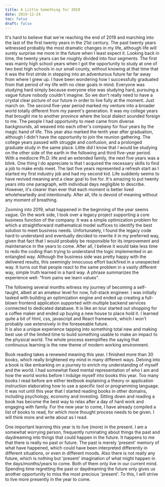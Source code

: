```yaml
---
title: A Little Something for 2019
date: 2019-12-24
toc: false
draft: false
---
```


It's hard to believe that we're reaching the end of 2019 and marching into the last of the first twenty years in the 21st century.
The past twenty years witnessed probably the most dramatic changes in my life, although life will surely surprise me more in the future when I least expect it.
Looking back in time, the twenty years can be roughly divided into four segments.
The first was mainly high school years when I got the opportunity to study at one of two best high schools in our small county, without knowing at that time that it was the first stride in stepping into an adventurous future far far away from where I grew up.
I have been wondering how I successfully graduated from that period of my life with no clear goals in mind.
Everyone was studying hard simply because everyone else was studying hard, pursuing a vague future nobody couldn't imagine.
So we don't really need to have a crystal clear picture of our future in order to live fully at the moment. Just march on.
The second five-year period marked my venture into a broader world totally different from my parent's generation.
It was my college years that brought me to another province where the local dialect sounded foreign to me.
The people I had opportunity to meet came from diverse backgrounds, all weaved into each other's company for four years by the magic hand of life.
This year also marked the tenth year after graduation, although I didn't have the opportunity to join the reunion gathering.
The college years passed with struggle and confusion, and a prolonged graduate study in the same place.
Little did I know that I would be studying on the other side of the earth in the following and third five-year period.
With a mediocre Ph.D. life and an extended family, the next five years was a blink.
One thing I do appreciate is that I acquired the necessary skills to find a job to make ends meet.
The last five years represented a refresh start as I started my first industry job and had my second kid.
Life suddenly seems to have revived meaning and a clear goal to live for.
It's amazing to put twenty years into one paragraph, with individual days negligible to describe.
However, it's clearer than ever that each moment is better lived wholeheartedly and intentionally.
After all, life is devoid of meaning without any moment of breathing.

Zooming into 2019, what happened in the beginning of the year seems vague.
On the work side, I took over a legacy project supporting a core business function of the company.
It was a simple optimization problem for which a straightforward mathematical model suffices to identify the best solution to meet business needs.
Unfortunately, I found the legacy code hard to understand and eventually decided to rewrite it in my preferred way, given that fact that I would probably be responsible for its improvement and maintenance in the years to come.
After all, I believe it would take less time to redo the coding than trying to understand the logic implemented in an entangled way.
Although the business side was pretty happy with the delivered results, this seemingly innocuous effort backfired in a unexpected way.
It turns out that people react to the same problem in a vastly different way, simple truth learned in a hard way.
A phrase summarizes the experience well: "from pains we learn values". 

The following several months witness my journey of becoming a self-taught, albeit at an amateur level for now, full-stack engineer. 
I was initially tasked with building an optimization engine and ended up creating a full-blown frontend application supported with multiple backend services connected to dedicated database.
It is like an tour started out shopping for a coffee maker and ended up buying a new house to place hold it. 
I learned quite a bit of html, css, javascript and React framework, which I won't probably use extensively in the foreseeable future.  
It is also a unique experience tapping into something total new and making best use of the limited time to build something usable to make an impact to the physical world.
The whole process exemplifies the saying that continuous learning is the new theme of modern working environment.

Book reading takes a renewed meaning this year.
I finished more than 30 books, which really brightened my mind in many different ways.
Delving into a book is like embarking on a journey to enrich my understanding of myself and the world.
I had somewhat fixed mental representation of who I am and how the world works before I indulge myself into books this year.
Too many books I read before are either textbook explaining a theory or application instruction elaborating how to use a specific tool or programming language.
It was not until this year that I started reading books in other domains, including psychology, economy and investing. 
Sitting down and reading a book has become the best way to relax after a day of hard work and engaging with family.
For the new year to come, I have already compiled a list of books to read, for which more thought process needs to be given.
I will think more and write about as I read.

One important learning this year is to live (more) in the present.
I am a somewhat worrying person, frequently ruminating about things the past and daydreaming into things that could happen in the future.
It happens to me that there is really no past or future.
The past is merely 'present' memory of what have happened, which could have been interpreted differently in different situations, or even in different moods. 
Also there is not really any future, which is nothing but 'present' imagination of what might happen in the days/months/years to come.
Both of them only live in our current mind.
Spending time regretting the past or daydreaming the future only gives us another opportunity to miss the most precious 'present'.
To this, I will strive to live more presently in the year to come.
